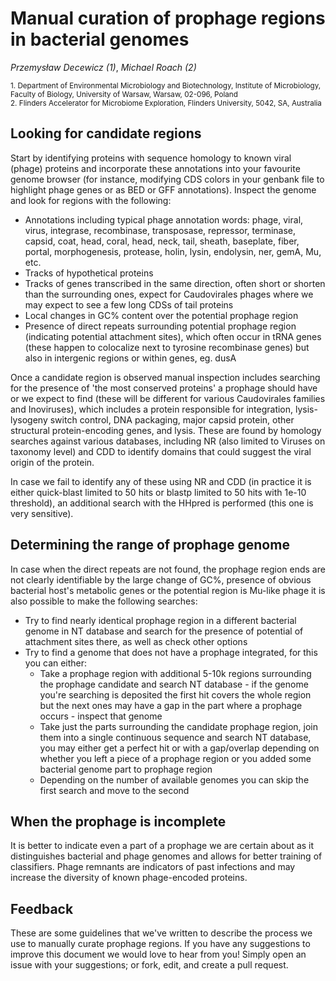 # Manual curation of prophage regions in bacterial genomes

_Przemysław Decewicz (1)_, _Michael Roach (2)_

<small>1. Department of Environmental Microbiology and Biotechnology, Institute of Microbiology, Faculty of Biology, University of Warsaw, Warsaw, 02-096, Poland<br></small>
<small>2. Flinders Accelerator for Microbiome Exploration, Flinders University, 5042, SA, Australia</small>

## Looking for candidate regions 

Start by identifying proteins with sequence homology to known viral (phage) proteins and incorporate these annotations into your favourite genome browser (for instance, modifying CDS colors in your genbank file to highlight phage genes or as BED or GFF annotations). Inspect the genome and look for regions with the following: 

- Annotations including typical phage annotation words: phage, viral, virus, integrase, recombinase, transposase, repressor, terminase, capsid, coat, head, coral, head, neck, tail, sheath, baseplate, fiber, portal, morphogenesis, protease, holin, lysin, endolysin, ner, gemA, Mu, etc. 
- Tracks of hypothetical proteins 
- Tracks of genes transcribed in the same direction, often short or shorten than the surrounding ones, expect for Caudovirales phages where we may expect to see a few long CDSs of tail proteins 
- Local changes in GC% content over the potential prophage region 
- Presence of direct repeats surrounding potential prophage region (indicating potential attachment sites), which often occur in tRNA genes (these happen to colocalize next to tyrosine recombinase genes) but also in intergenic regions or within genes, eg. dusA 

Once a candidate region is observed manual inspection includes searching for the presence of 'the most conserved proteins' a prophage should have or we expect to find (these will be different for various Caudovirales families and Inoviruses), which includes a protein responsible for integration, lysis-lysogeny switch control, DNA packaging, major capsid protein, other structural protein-encoding genes, and lysis. These are found by homology searches against various databases, including NR (also limited to Viruses on taxonomy level) and CDD to identify domains that could suggest the viral origin of the protein.

In case we fail to identify any of these using NR and CDD (in practice it is either quick-blast limited to 50 hits or blastp limited to 50 hits with 1e-10 threshold), an additional search with the HHpred is performed (this one is very sensitive).

## Determining the range of prophage genome

In case when the direct repeats are not found, the prophage region ends are not clearly identifiable by the large change of GC%, presence of obvious bacterial host's metabolic genes or the potential region is Mu-like phage it is also possible to make the following searches: 

- Try to find nearly identical prophage region in a different bacterial genome in NT database and search for the presence of potential of attachment sites there, as well as check other options 
- Try to find a genome that does not have a prophage integrated, for this you can either: 
   - Take a prophage region with additional 5-10k regions surrounding the prophage candidate and search NT database - if the genome you're searching is deposited the first hit covers the whole region but the next ones may have a gap in the part where a prophage occurs - inspect that genome 
   - Take just the parts surrounding the candidate prophage region, join them into a single continuous sequence and search NT database, you may either get a perfect hit or with a gap/overlap depending on whether you left a piece of a prophage region or you added some bacterial genome part to prophage region 
   - Depending on the number of available genomes you can skip the first search and move to the second 

## When the prophage is incomplete 

It is better to indicate even a part of a prophage we are certain about as it distinguishes bacterial and phage genomes and allows for better training of classifiers.
Phage remnants are indicators of past infections and may increase the diversity of known phage-encoded proteins. 

## Feedback

These are some guidelines that we've written to describe the process we use to manually curate prophage regions. 
If you have any suggestions to improve this document we would love to hear from you!
Simply open an issue with your suggestions; or fork, edit, and create a pull request.